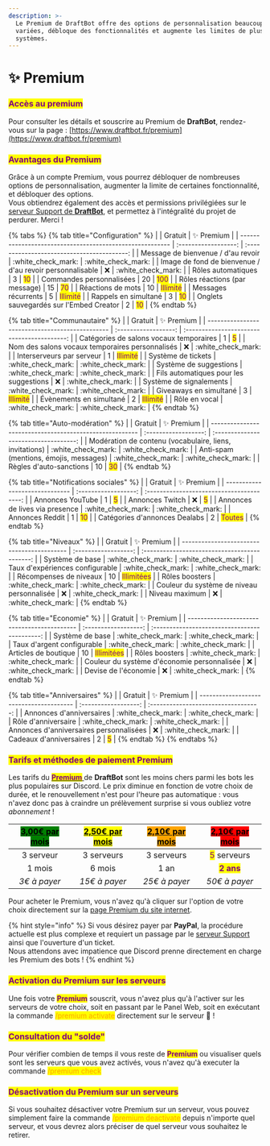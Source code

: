 ```yaml
---
description: >-
  Le Premium de DraftBot offre des options de personnalisation beaucoup plus
  variées, débloque des fonctionnalités et augmente les limites de plusieurs
  systèmes.
---
```


# ✨ Premium

### <mark style="color:purple;">Accès au premium</mark>

Pour consulter les détails et souscrire au Premium de **DraftBot**, rendez-vous sur la page : [https://www.draftbot.fr/premium](https://www.draftbot.fr/premium)

### <mark style="color:purple;">Avantages du Premium</mark>

Grâce à un compte Premium, vous pourrez débloquer de nombreuses options de personnalisation, augmenter la limite de certaines fonctionnalité, et débloquer des options.\
Vous obtiendrez également des accès et permissions privilégiées sur le [serveur Support de **DraftBot**](https://discord.com/invite/DrzKVU3), et permettez à l'intégralité du projet de perdurer. Merci !

{% tabs %}
{% tab title="Configuration" %}
|                                                          |        Gratuit       |                  ✨ Premium                  |
| -------------------------------------------------------- | :------------------: | :-----------------------------------------: |
| Message de bienvenue / d'au revoir                       | :white\_check\_mark: |             :white\_check\_mark:            |
| Image de fond de bienvenue / d'au revoir personnalisable |          :x:         |             :white\_check\_mark:            |
| Rôles automatiques                                       |           3          |    <mark style="color:purple;">10</mark>    |
| Commandes personnalisées                                 |          20          |    <mark style="color:purple;">100</mark>   |
| Rôles réactions (par message)                            |          15          |    <mark style="color:purple;">70</mark>    |
| Réactions de mots                                        |          10          | <mark style="color:purple;">Illimité</mark> |
| Messages récurrents                                      |           5          | <mark style="color:purple;">Illimité</mark> |
| Rappels en simultané                                     |           3          |    <mark style="color:purple;">10</mark>    |
| Onglets sauvegardés sur l'Embed Creator                  |           2          |    <mark style="color:purple;">10</mark>    |
{% endtab %}

{% tab title="Communautaire" %}
|                                                 |        Gratuit       |                  ✨ Premium                  |
| ----------------------------------------------- | :------------------: | :-----------------------------------------: |
| Catégories de salons vocaux temporaires         |           1          |     <mark style="color:purple;">5</mark>    |
| Nom des salons vocaux temporaires personnalisés |          :x:         |             :white\_check\_mark:            |
| Interserveurs par serveur                       |           1          | <mark style="color:purple;">Illimité</mark> |
| Système de tickets                              | :white\_check\_mark: |             :white\_check\_mark:            |
| Système de suggestions                          | :white\_check\_mark: |             :white\_check\_mark:            |
| Fils automatiques pour les suggestions          |          :x:         |             :white\_check\_mark:            |
| Système de signalements                         | :white\_check\_mark: |             :white\_check\_mark:            |
| Giveaways en simultané                          |           3          | <mark style="color:purple;">Illimité</mark> |
| Évènements en simultané                         |           2          | <mark style="color:purple;">Illimité</mark> |
| Rôle en vocal                                   | :white\_check\_mark: |             :white\_check\_mark:            |
{% endtab %}

{% tab title="Auto-modération" %}
|                                                         |        Gratuit       |               ✨ Premium               |
| ------------------------------------------------------- | :------------------: | :-----------------------------------: |
| Modération de contenu (vocabulaire, liens, invitations) | :white\_check\_mark: |          :white\_check\_mark:         |
| Anti-spam (mentions, émojis, messages)                  | :white\_check\_mark: |          :white\_check\_mark:         |
| Règles d'auto-sanctions                                 |          10          | <mark style="color:purple;">30</mark> |
{% endtab %}

{% tab title="Notifications sociales" %}
|                                |        Gratuit       |                 ✨ Premium                 |
| ------------------------------ | :------------------: | :---------------------------------------: |
| Annonces YouTube               |           1          |    <mark style="color:purple;">5</mark>   |
| Annonces Twitch                |          :x:         |    <mark style="color:purple;">5</mark>   |
| Annonces de lives via presence | :white\_check\_mark: |            :white\_check\_mark:           |
| Annonces Reddit                |           1          |   <mark style="color:purple;">10</mark>   |
| Catégories d'annonces Dealabs  |           2          | <mark style="color:purple;">Toutes</mark> |
{% endtab %}

{% tab title="Niveaux" %}
|                                            |        Gratuit       |                   ✨ Premium                   |
| ------------------------------------------ | :------------------: | :-------------------------------------------: |
| Système de base                            | :white\_check\_mark: |              :white\_check\_mark:             |
| Taux d'expériences configurable            | :white\_check\_mark: |              :white\_check\_mark:             |
| Récompenses de niveaux                     |          10          | <mark style="color:purple;">Illimitées</mark> |
| Rôles boosters                             | :white\_check\_mark: |              :white\_check\_mark:             |
| Couleur du système de niveau personnalisée |          :x:         |              :white\_check\_mark:             |
| Niveau maximum                             |          :x:         |              :white\_check\_mark:             |
{% endtab %}

{% tab title="Economie" %}
|                                             |        Gratuit       |                   ✨ Premium                   |
| ------------------------------------------- | :------------------: | :-------------------------------------------: |
| Système de base                             | :white\_check\_mark: |              :white\_check\_mark:             |
| Taux d'argent configurable                  | :white\_check\_mark: |              :white\_check\_mark:             |
| Articles de boutique                        |          10          | <mark style="color:purple;">Illimitées</mark> |
| Rôles boosters                              | :white\_check\_mark: |              :white\_check\_mark:             |
| Couleur du système d'économie personnalisée |          :x:         |              :white\_check\_mark:             |
| Devise de l'économie                        |          :x:         |              :white\_check\_mark:             |
{% endtab %}

{% tab title="Anniversaires" %}
|                                         |        Gratuit       |               ✨ Premium              |
| --------------------------------------- | :------------------: | :----------------------------------: |
| Annonces d'anniversaires                | :white\_check\_mark: |         :white\_check\_mark:         |
| Rôle d'anniversaire                     | :white\_check\_mark: |         :white\_check\_mark:         |
| Annonces d'anniversaires personnalisées |          :x:         |         :white\_check\_mark:         |
| Cadeaux d'anniversaires                 |           2          | <mark style="color:purple;">5</mark> |
{% endtab %}
{% endtabs %}

### <mark style="color:purple;">Tarifs et méthodes de paiement Premium</mark>

Les tarifs du [<mark style="color:purple;">**Premium**</mark> ](https://www.draftbot.fr/premium)de **DraftBot** sont les moins chers parmi les bots les plus populaires sur Discord. Le prix diminue en fonction de votre choix de durée, et le renouvellement n'est pour l'heure pas automatique : vous n'avez donc pas à craindre un prélèvement surprise si vous oubliez votre _abonnement_ !

| <mark style="background-color:green;">****</mark>[ <mark style="background-color:green;">**3,00€ par mois**</mark> ](https://www.draftbot.fr/premium)<mark style="background-color:green;">****</mark> | <mark style="background-color:yellow;">****</mark>[ <mark style="background-color:yellow;">**2,50€ par mois**</mark> ](https://www.draftbot.fr/premium)<mark style="background-color:yellow;">****</mark> | <mark style="background-color:orange;">****</mark>[ <mark style="background-color:orange;">**2,10€ par mois**</mark> ](https://www.draftbot.fr/premium)<mark style="background-color:orange;">****</mark> | <mark style="background-color:red;">****</mark>[ <mark style="background-color:red;">**2,10€ par mois**</mark> ](https://www.draftbot.fr/premium)<mark style="background-color:red;">****</mark> |
| :----------------------------------------------------------------------------------------------------------------------------------------------------------------------------------------------------: | :-------------------------------------------------------------------------------------------------------------------------------------------------------------------------------------------------------: | :-------------------------------------------------------------------------------------------------------------------------------------------------------------------------------------------------------: | :----------------------------------------------------------------------------------------------------------------------------------------------------------------------------------------------: |
|                                                                                                3 serveur                                                                                               |                                                                                                 3 serveurs                                                                                                |                                                                                                 3 serveurs                                                                                                |                                                                           <mark style="color:purple;">5</mark> serveurs                                                                          |
|                                                                                                 1 mois                                                                                                 |                                                                                                   6 mois                                                                                                  |                                                                                                    1 an                                                                                                   |                                                                           <mark style="color:purple;">**2 ans**</mark>                                                                           |
|                                                                                              _3€ à payer_                                                                                              |                                                                                               _15€ à payer_                                                                                               |                                                                                               _25€ à payer_                                                                                               |                                                                                           _50€ à payer_                                                                                          |

Pour acheter le Premium, vous n'avez qu'à cliquer sur l'option de votre choix directement sur la [page Premium du site internet](https://www.draftbot.fr/premium).

{% hint style="info" %}
Si vous désirez payer par **PayPal**, la procédure actuelle est plus complexe et requiert un passage par le [serveur Support](https://discord.com/invite/DrzKVU3) ainsi que l'ouverture d'un ticket.\
Nous attendons avec impatience que Discord prenne directement en charge les Premium des bots !
{% endhint %}

### <mark style="color:purple;">Activation du Premium sur les serveurs</mark>

Une fois votre <mark style="color:purple;">**Premium**</mark> souscrit, vous n'avez plus qu'à l'activer sur les serveurs de votre choix, soit en passant par le Panel Web, soit en exécutant la commande <mark style="color:orange;">/premium activate</mark> directement sur le serveur :tada: !

### <mark style="color:purple;">Consultation du "solde"</mark>

Pour vérifier combien de temps il vous reste de <mark style="color:purple;">**Premium**</mark> ou visualiser quels sont les serveurs que vous avez activés, vous n'avez qu'à executer la commande <mark style="color:orange;">/premium check</mark>

### <mark style="color:purple;">Désactivation du Premium sur un serveurs</mark>

Si vous souhaitez désactiver votre Premium sur un serveur, vous pouvez simplement faire la commande <mark style="color:orange;">/premium deactivate</mark> depuis n'importe quel serveur, et vous devrez alors préciser de quel serveur vous souhaitez le retirer.
